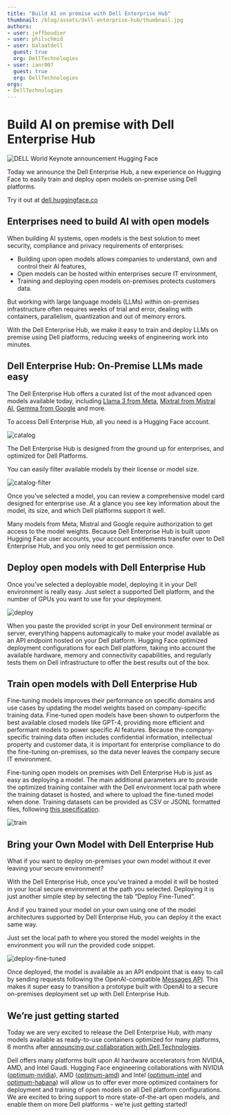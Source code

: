 ```yaml
---
title: "Build AI on premise with Dell Enterprise Hub"
thumbnail: /blog/assets/dell-enterprise-hub/thumbnail.jpg
authors:
- user: jeffboudier
- user: philschmid
- user: balaatdell
  guest: true
  org: DellTechnologies
- user: ianr007
  guest: true
  org: DellTechnologies
orgs:
- DellTechnologies
---
```

# Build AI on premise with Dell Enterprise Hub

![DELL World Keynote announcement Hugging Face](/blog/assets/dell-enterprise-hub/thumbnail.jpg)


Today we announce the Dell Enterprise Hub, a new experience on Hugging Face to easily train and deploy open models on-premise using Dell platforms. 

Try it out at [dell.huggingface.co](https://dell.huggingface.co)


## Enterprises need to build AI with open models

When building AI systems, open models is the best solution to meet security, compliance and privacy requirements of enterprises:
* Building upon open models allows companies to understand, own and control their AI features,
* Open models can be hosted within enterprises secure IT environment,
* Training and deploying open models on-premises protects customers data.

But working with large language models (LLMs) within on-premises infrastructure often requires weeks of trial and error, dealing with containers, parallelism, quantization and out of memory errors.

With the Dell Enterprise Hub, we make it easy to train and deploy LLMs on premise using Dell platforms, reducing weeks of engineering work into minutes.


## Dell Enterprise Hub: On-Premise LLMs made easy

The Dell Enterprise Hub offers a curated list of the most advanced open models available today, including [Llama 3 from Meta](https://huggingface.co/meta-llama/Meta-Llama-3-70B-Instruct), [Mixtral from Mistral AI](https://huggingface.co/mistralai/Mixtral-8x22B-Instruct-v0.1), [Gemma from Google](https://huggingface.co/google/gemma-7b) and more.

To access Dell Enterprise Hub, all you need is a Hugging Face account.

![catalog](https://huggingface.co/datasets/huggingface/documentation-images/resolve/main/blog/dell/catalog.png)


The Dell Enterprise Hub is designed from the ground up for enterprises, and optimized for Dell Platforms.

You can easily filter available models by their license or model size.

![catalog-filter](https://huggingface.co/datasets/huggingface/documentation-images/resolve/main/blog/dell/catalog-filter.png)

Once you’ve selected a model, you can review a comprehensive model card designed for enterprise use. At a glance you see key information about the model, its size, and which Dell platforms support it well.

Many models from Meta, Mistral and Google require authorization to get access to the model weights. Because Dell Enterprise Hub is built upon Hugging Face user accounts, your account entitlements transfer over to Dell Enterprise Hub, and you only need to get permission once.


## Deploy open models with Dell Enterprise Hub

Once you’ve selected a deployable model, deploying it in your Dell environment is really easy. Just select a supported Dell platform, and the number of GPUs you want to use for your deployment.

![deploy](https://huggingface.co/datasets/huggingface/documentation-images/resolve/main/blog/dell/deploy.png)

When you paste the provided script in your Dell environment terminal or server, everything happens automagically to make your model available as an API endpoint hosted on your Dell platform. Hugging Face optimized deployment configurations for each Dell platform, taking into account the available hardware, memory and connectivity capabilities, and regularly tests them on Dell infrastructure to offer the best results out of the box. 


## Train open models with Dell Enterprise Hub

Fine-tuning models improves their performance on specific domains and use cases by updating the model weights based on company-specific training data. Fine-tuned open models have been shown to outperform the best available closed models like GPT-4, providing more efficient and performant models to power specific AI features. Because the company-specific training data often includes confidential information, intellectual property and customer data, it is important for enterprise compliance to do the fine-tuning on-premises, so the data never leaves the company secure IT environment.

Fine-tuning open models on premises with Dell Enterprise Hub is just as easy as deploying a model. The main additional parameters are to provide the optimized training container with the Dell environment local path where the training dataset is hosted, and where to upload the fine-tuned model when done. Training datasets can be provided as CSV or JSONL formatted files, following [this specification](https://dell.huggingface.co/faq#how-should-my-dataset-look).

![train](https://huggingface.co/datasets/huggingface/documentation-images/resolve/main/blog/dell/train.png)


## Bring your Own Model with Dell Enterprise Hub

What if you want to deploy on-premises your own model without it ever leaving your secure environment?

With the Dell Enterprise Hub, once you’ve trained a model it will be hosted in your local secure environment at the path you selected. Deploying it is just another simple step by selecting the tab “Deploy Fine-Tuned”.

And if you trained your model on your own using one of the model architectures supported by Dell Enterprise Hub, you can deploy it the exact same way.

Just set the local path to where you stored the model weights in the environment you will run the provided code snippet.

![deploy-fine-tuned](https://huggingface.co/datasets/huggingface/documentation-images/resolve/main/blog/dell/deploy-fine-tuned.png)

Once deployed, the model is available as an API endpoint that is easy to call by sending requests following the OpenAI-compatible [Messages  API](https://huggingface.co/docs/text-generation-inference/en/messages_api). This makes it super easy to transition a prototype built with OpenAI to a secure on-premises deployment set up with Dell Enterprise Hub.


## We’re just getting started

Today we are very excited to release the Dell Enterprise Hub, with many models available as ready-to-use containers optimized for many platforms, 6 months after [announcing our collaboration with Dell Technologies](https://www.dell.com/en-us/dt/corporate/newsroom/announcements/detailpage.press-releases~usa~2023~11~20231114-dell-technologies-and-hugging-face-to-simplify-generative-ai-with-on-premises-it.htm#/filter-on/Country:en-us).

Dell offers many platforms built upon AI hardware accelerators from NVIDIA, AMD, and Intel Gaudi. Hugging Face engineering collaborations with NVIDIA ([optimum-nvidia](https://github.com/huggingface/optimum-nvidia)), AMD ([optimum-amd](https://github.com/huggingface/optimum-amd)) and Intel ([optimum-intel](https://github.com/huggingface/optimum-intel) and [optimum-habana](https://github.com/huggingface/optimum-habana)) will allow us to offer ever more optimized containers for deployment and training of open models on all Dell platform configurations. We are excited to bring support to more state-of-the-art open models, and enable them on more Dell platforms - we’re just getting started!
